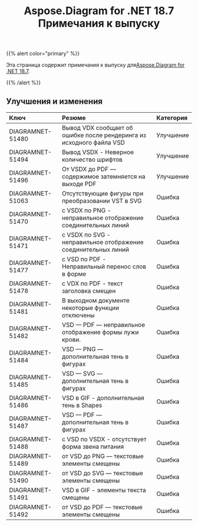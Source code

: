 ﻿---
title: Aspose.Diagram for .NET 18.7 Примечания к выпуску
type: docs
weight: 60
url: /ru/net/aspose-diagram-for-net-18-7-release-notes/
---
{{% alert color="primary" %}} 

 Эта страница содержит примечания к выпуску для[Aspose.Diagram for .NET 18.7](https://www.nuget.org/packages/Aspose.Diagram/18.7.0).

{{% /alert %}} 
## **Улучшения и изменения**

|**Ключ**|**Резюме**|**Категория**|
|:- |:- |:- |
|DIAGRAMNET-51480|Вывод VDX сообщает об ошибке после рендеринга из исходного файла VSD|Улучшение|
|DIAGRAMNET-51494|Вывод VSDX - Неверное количество шрифтов|Улучшение|
|DIAGRAMNET-51496|От VSDX до PDF — содержимое затемняется на выходе PDF|Улучшение|
|DIAGRAMNET-51063|Отсутствующие фигуры при преобразовании VST в SVG|Ошибка|
|DIAGRAMNET-51470|с VSDX по PNG - неправильное отображение соединительных линий|Ошибка|
|DIAGRAMNET-51471|с VSDX по SVG - неправильное отображение соединительных линий|Ошибка|
|DIAGRAMNET-51477|с VSD по PDF - Неправильный перенос слов в форме|Ошибка|
|DIAGRAMNET-51478|с VDX по PDF - текст заголовка смещен|Ошибка|
|DIAGRAMNET-51481|В выходном документе некоторые функции отключены|Ошибка|
|DIAGRAMNET-51482|VSD — PDF — неправильное отображение формы лужи крови.|Ошибка|
|DIAGRAMNET-51484|VSD — PNG — дополнительная тень в фигурах|Ошибка|
|DIAGRAMNET-51485|VSD — SVG — дополнительная тень в фигурах|Ошибка|
|DIAGRAMNET-51486|VSD в GIF - дополнительная тень в Shapes|Ошибка|
|DIAGRAMNET-51487|VSD — PDF — дополнительная тень в фигурах|Ошибка|
|DIAGRAMNET-51488|с VSD по VSDX - отсутствует форма звена питания|Ошибка|
|DIAGRAMNET-51489|от VSD до PNG — текстовые элементы смещены|Ошибка|
|DIAGRAMNET-51490|от VSD до SVG — текстовые элементы смещены|Ошибка|
|DIAGRAMNET-51491|VSD в GIF - элементы текста смещены|Ошибка|
|DIAGRAMNET-51492|от VSD до PDF — текстовые элементы смещены|Ошибка|

